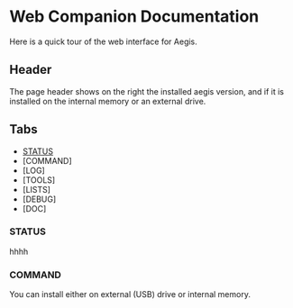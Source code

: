 # Web Companion Documentation
Here is a quick tour of the web interface for Aegis.

## Header
The page header shows on the right the installed aegis version, and if it is installed on the internal memory or an external drive.

## Tabs
- [STATUS](#STATUS)
- [COMMAND]
- [LOG]
- [TOOLS]
- [LISTS]
- [DEBUG]
- [DOC]

### STATUS
hhhh

### COMMAND
You can install either on external (USB) drive or internal memory.
